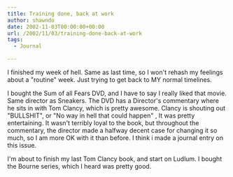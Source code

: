 ```yaml
---
title: Training done, back at work
author: shawndo
date: 2002-11-03T00:00:00+00:00
url: /2002/11/03/training-done-back-at-work
tags:
  - Journal

---
```

I finished my week of hell. Same as last time, so I won't rehash my feelings about a "routine" week. Just trying to get back to MY normal timelines.  
  
I bought the Sum of all Fears DVD, and I have to say I really liked that movie. Same director as Sneakers. The DVD has a Director's commentary where he sits in with Tom Clancy, which is pretty awesome. Clancy is shouting out "BULLSHIT", or "No way in hell that could happen" , It was pretty entertaining. It wasn't terribly loyal to the book, but throughout the commentary, the director made a halfway decent case for changing it so much, so I am more OK with it than before. I think i made a journal entry on this issue.  
  
I'm about to finish my last Tom Clancy book, and start on Ludlum. I bought the Bourne series, which I heard was pretty good.